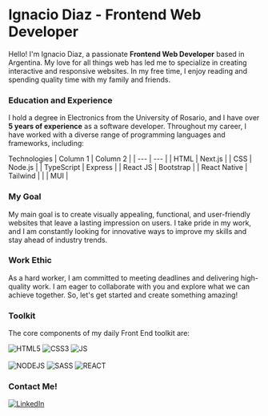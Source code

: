 <h1>Ignacio Diaz - Frontend Web Developer</h1>

Hello! I'm Ignacio Diaz, a passionate <b>Frontend Web Developer</b> based in Argentina. My love for all things web has led me to specialize in creating interactive and responsive websites. In my free time, I enjoy reading and spending quality time with my family and friends.

<h3>Education and Experience</h3>

I hold a degree in Electronics from the University of Rosario, and I have over <b>5 years of experience</b> as a software developer. Throughout my career, I have worked with a diverse range of programming languages and frameworks, including:

Technologies
| Column 1 | Column 2 |
| --- | --- |
| HTML | Next.js |
| CSS | Node.js |
| TypeScript | Express |
| React JS | Bootstrap |
| React Native | Tailwind |
|  | MUI |


<h3>My Goal</h3>

My main goal is to create visually appealing, functional, and user-friendly websites that leave a lasting impression on users. I take pride in my work, and I am constantly looking for innovative ways to improve my skills and stay ahead of industry trends.

<h3>Work Ethic</h3>

As a hard worker, I am committed to meeting deadlines and delivering high-quality work. I am eager to collaborate with you and explore what we can achieve together. So, let's get started and create something amazing!

<h3><b>Toolkit</b></h3>

The core components of my daily Front End toolkit are:

<p>
  <img alt="HTML5" src="https://img.shields.io/badge/HTML5-E34F26?style=for-the-badge&logo=html5&logoColor=white" />
  <img alt="CSS3" src="https://img.shields.io/badge/CSS3-1572B6?style=for-the-badge&logo=css3&logoColor=white" />
  <img alt="JS" src="https://img.shields.io/badge/JavaScript-F7DF1E?style=for-the-badge&logo=javascript&logoColor=black" />
  <br/>
  <br/>
  <img alt="NODEJS" src="https://img.shields.io/badge/Node.js-43853D?style=for-the-badge&logo=node.js&logoColor=white" />
  <img alt="SASS" src="https://img.shields.io/badge/Sass-CC6699?style=for-the-badge&logo=sass&logoColor=white" />
  <img alt="REACT" src="https://img.shields.io/badge/React-20232A?style=for-the-badge&logo=react&logoColor=61DAFB" />
  
  <!-- Icons from https://dev.to/envoy_/150-badges-for-github-pnk -->
</p>


<h3><b>Contact Me!</b></h3>
<p>
  <a href="https://www.linkedin.com/in/diaz-ignacio/" target="_blank"><img alt="LinkedIn" src="https://img.shields.io/badge/LinkedIn-0077B5?style=for-the-badge&logo=linkedin&logoColor=white" />
  </a>
</p>
